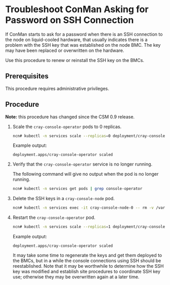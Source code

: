 # Troubleshoot ConMan Asking for Password on SSH Connection

If ConMan starts to ask for a password when there is an SSH connection to the node on liquid-cooled hardware, that usually indicates there is a problem with the SSH key that was established on the node BMC. The key may have been replaced or overwritten on the hardware.

Use this procedure to renew or reinstall the SSH key on the BMCs.

## Prerequisites

This procedure requires administrative privileges.

## Procedure

**Note:** this procedure has changed since the CSM 0.9 release.

1. Scale the `cray-console-operator` pods to 0 replicas.

    ```bash
    ncn# kubectl -n services scale --replicas=0 deployment/cray-console-operator
    ```
    
    Example output:
    ```text
    deployment.apps/cray-console-operator scaled
    ```

1. Verify that the `cray-console-operator` service is no longer running.

    The following command will give no output when the pod is no longer running.

    ```bash
    ncn# kubectl -n services get pods | grep console-operator
    ```

1. Delete the SSH keys in a `cray-console-node` pod.

    ```bash
    ncn# kubectl -n services exec -it cray-console-node-0 -- rm -v /var/log/console/conman.key /var/log/console/conman.key.pub
    ```

1. Restart the `cray-console-operator` pod.

    ```bash
    ncn# kubectl -n services scale --replicas=1 deployment/cray-console-operator
    ```

    Example output:
    ```
    deployment.apps/cray-console-operator scaled
    ```

    It may take some time to regenerate the keys and get them deployed to the BMCs, but in a while the console connections using SSH should be reestablished. Note that it may be worthwhile to determine how the SSH key was modified and establish site procedures to coordinate SSH key use; otherwise they may be overwritten again at a later time.

